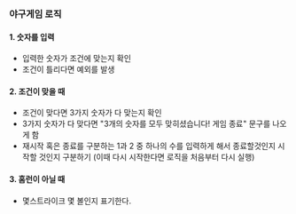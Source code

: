 ### 야구게임 로직

#### 1. 숫자를 입력
- 입력한 숫자가 조건에 맞는지 확인
- 조건이 틀리다면 예외를 발생

#### 2. 조건이 맞을 때
- 조건이 맞다면 3가지 숫자가 다 맞는지 확인
- 3가지 숫자가 다 맞다면 "3개의 숫자를 모두 맞히셨습니다! 게임 종료" 문구를 나오게 함
- 재시작 혹은 종료를 구분하는 1과 2 중 하나의 수를 입력하게 해서 종료할것인지 시작할 것인지 구분하기
(이때 다시 시작한다면 로직을 처음부터 다시 실행)

#### 3. 홈런이 아닐 때
- 몇스트라이크 몇 볼인지 표기한다.
